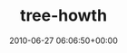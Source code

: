 ---
title:		"tree-howth"
mediatype:		"upload"
description:		"TBC"
date:		"2010-06-27 06:06:50+00:00"
album:		"people"
filename:		"tree-howth.md"
series:		""
cl_public_id:		"people/tree-howth"
cl_version:		1497005573
format:		"tiff"
bytes:		3108432
width:		810
height:		1440
exposure_mode:		"Manual"
program:		"Manual"
aperture:		"3.5"
focal_length:		"18.0 mm"
iso:		"500"
shutter_speed:		"1/15"
metering:		"Spot"
flash:		"No Flash"
white_balance:		"Custom"
colour_temp:		"4900"
has_crop:		"false"
orientation:		"Horizontal (normal)"
camera_model:		"NIKON D200"
lens_info:		"18-55mm f/3.5-5.6"
artist:		"No artist info"
x_resolution:		"300"
y_resolution:		"300"
---